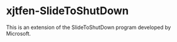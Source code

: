 # xjtfen-SlideToShutDown
This is an extension of the SlideToShutDown program developed by Microsoft.
